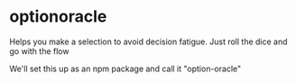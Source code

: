 # optionoracle
Helps you make a selection to avoid decision fatigue. Just roll the dice and go with the flow

We'll set this up as an npm package and call it "option-oracle"